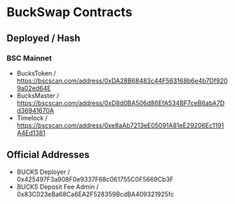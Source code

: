 # BuckSwap Contracts

## Deployed / Hash

### BSC Mainnet

- BucksToken / https://bscscan.com/address/0xDA28B68483c44F563168b6e4b7Df9209a02ed64E
- BucksMaster / https://bscscan.com/address/0xD8d0BA506d86EfA534BF7ceB6abA7Dd36941670A
- Timelock / https://bscscan.com/address/0xe8aAb7213eE05091A81eE29206Ec1191A4Ed1381

## Official Addresses

- BUCKS Deployer / 0x425497F3a908F0e9337F68c061755C0F5669Cb3F
- BUCKS Deposit Fee Admin / 0x83C023eBa68Ca6EA2F528359BcdBA409321925fc
